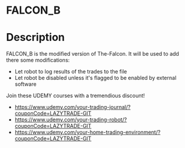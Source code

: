 # FALCON_B

# Description

FALCON_B is the modified version of The-Falcon. It will be used to add there some modifications:

* Let robot to log results of the trades to the file
* Let robot be disabled unless it's flagged to be enabled by external software

Join these UDEMY courses with a tremendious discount!

* https://www.udemy.com/your-trading-journal/?couponCode=LAZYTRADE-GIT
* https://www.udemy.com/your-trading-robot/?couponCode=LAZYTRADE-GIT
* https://www.udemy.com/your-home-trading-environment/?couponCode=LAZYTRADE-GIT
